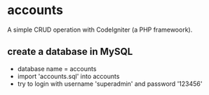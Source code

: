 # accounts
A simple CRUD operation with CodeIgniter (a PHP framewoork).

## create a database in MySQL
- database name = accounts
- import 'accounts.sql' into accounts
- try to login with username 'superadmin' and password '123456'
